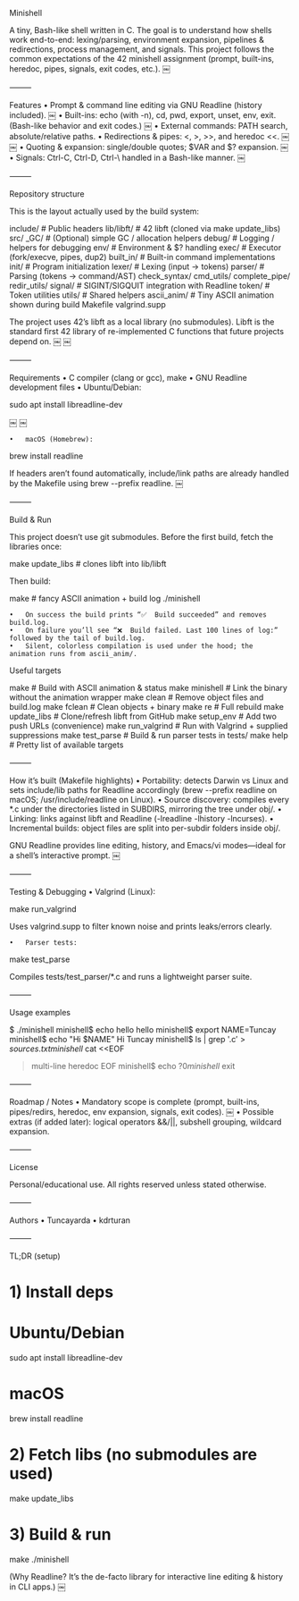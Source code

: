 Minishell

A tiny, Bash-like shell written in C. The goal is to understand how shells work end-to-end: lexing/parsing, environment expansion, pipelines & redirections, process management, and signals. This project follows the common expectations of the 42 minishell assignment (prompt, built-ins, heredoc, pipes, signals, exit codes, etc.).  ￼

⸻

Features
	•	Prompt & command line editing via GNU Readline (history included).  ￼
	•	Built-ins: echo (with -n), cd, pwd, export, unset, env, exit. (Bash-like behavior and exit codes.)  ￼
	•	External commands: PATH search, absolute/relative paths.
	•	Redirections & pipes: <, >, >>, and heredoc <<.  ￼ ￼
	•	Quoting & expansion: single/double quotes; $VAR and $? expansion.  ￼
	•	Signals: Ctrl-C, Ctrl-D, Ctrl-\ handled in a Bash-like manner.  ￼

⸻

Repository structure

This is the layout actually used by the build system:

include/                      # Public headers
lib/libft/                    # 42 libft (cloned via make update_libs)
src/
  _GC/                        # (Optional) simple GC / allocation helpers
  debug/                      # Logging / helpers for debugging
  env/                        # Environment & $? handling
  exec/                       # Executor (fork/execve, pipes, dup2)
    built_in/                 # Built-in command implementations
  init/                       # Program initialization
  lexer/                      # Lexing (input -> tokens)
  parser/                     # Parsing (tokens -> command/AST)
    check_syntax/
    cmd_utils/
    complete_pipe/
    redir_utils/
  signal/                     # SIGINT/SIGQUIT integration with Readline
  token/                      # Token utilities
  utils/                      # Shared helpers
ascii_anim/                   # Tiny ASCII animation shown during build
Makefile
valgrind.supp

The project uses 42’s libft as a local library (no submodules). Libft is the standard first 42 library of re-implemented C functions that future projects depend on.  ￼ ￼

⸻

Requirements
	•	C compiler (clang or gcc), make
	•	GNU Readline development files
	•	Ubuntu/Debian:

sudo apt install libreadline-dev

￼ ￼

	•	macOS (Homebrew):

brew install readline

If headers aren’t found automatically, include/link paths are already handled by the Makefile using brew --prefix readline.  ￼

⸻

Build & Run

This project doesn’t use git submodules. Before the first build, fetch the libraries once:

make update_libs     # clones libft into lib/libft

Then build:

make                  # fancy ASCII animation + build log
./minishell

	•	On success the build prints “✅  Build succeeded” and removes build.log.
	•	On failure you’ll see “❌  Build failed. Last 100 lines of log:” followed by the tail of build.log.
	•	Silent, colorless compilation is used under the hood; the animation runs from ascii_anim/.

Useful targets

make              # Build with ASCII animation & status
make minishell    # Link the binary without the animation wrapper
make clean        # Remove object files and build.log
make fclean       # Clean objects + binary
make re           # Full rebuild
make update_libs  # Clone/refresh libft from GitHub
make setup_env    # Add two push URLs (convenience)
make run_valgrind # Run with Valgrind + supplied suppressions
make test_parse   # Build & run parser tests in tests/
make help         # Pretty list of available targets


⸻

How it’s built (Makefile highlights)
	•	Portability: detects Darwin vs Linux and sets include/lib paths for Readline accordingly (brew --prefix readline on macOS; /usr/include/readline on Linux).
	•	Source discovery: compiles every *.c under the directories listed in SUBDIRS, mirroring the tree under obj/.
	•	Linking: links against libft and Readline (-lreadline -lhistory -lncurses).
	•	Incremental builds: object files are split into per-subdir folders inside obj/.

GNU Readline provides line editing, history, and Emacs/vi modes—ideal for a shell’s interactive prompt.  ￼

⸻

Testing & Debugging
	•	Valgrind (Linux):

make run_valgrind

Uses valgrind.supp to filter known noise and prints leaks/errors clearly.

	•	Parser tests:

make test_parse

Compiles tests/test_parser/*.c and runs a lightweight parser suite.

⸻

Usage examples

$ ./minishell
minishell$ echo hello
hello
minishell$ export NAME=Tuncay
minishell$ echo "Hi $NAME"
Hi Tuncay
minishell$ ls | grep '\.c$' > sources.txt
minishell$ cat <<EOF
> multi-line
> heredoc
> EOF
minishell$ echo $?
0
minishell$ exit


⸻

Roadmap / Notes
	•	Mandatory scope is complete (prompt, built-ins, pipes/redirs, heredoc, env expansion, signals, exit codes).  ￼
	•	Possible extras (if added later): logical operators &&/||, subshell grouping, wildcard expansion.

⸻

License

Personal/educational use. All rights reserved unless stated otherwise.

⸻

Authors
	•	Tuncayarda
	•	kdrturan

⸻

TL;DR (setup)

# 1) Install deps
# Ubuntu/Debian
sudo apt install libreadline-dev
# macOS
brew install readline

# 2) Fetch libs (no submodules are used)
make update_libs

# 3) Build & run
make
./minishell

(Why Readline? It’s the de-facto library for interactive line editing & history in CLI apps.)  ￼
